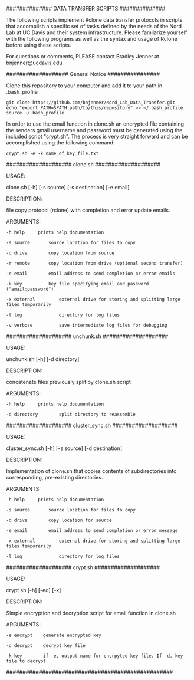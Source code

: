 ############## DATA TRANSFER SCRIPTS ##############

The following scripts implement Rclone data 
transfer protocols in scripts that accomplish
a specific set of tasks defined by the needs of 
the Nord Lab at UC Davis and their system 
infrastructure. Please familarize yourself with the 
following programs as well as the syntax and usage 
of Rclone before using these scripts. 

For questions or comments, PLEASE contact
Bradley Jenner at <bnjenner@ucdavis.edu>

################### General Notice ################

Clone this repository to your computer and add it 
to your path in .bash_profile

    git clone https://github.com/bnjenner/Nord_Lab_Data_Transfer.git
    echo "export PATH=$PATH:path/to/this/repository" >> ~/.bash_profile
    source ~/.bash_profile


In order to use the email function in clone.sh
an encrypted file containing the senders gmail
username and password must be generated using 
the included script "crypt.sh". The process is 
very straight forward and can be accomplished 
using the following command:

    crypt.sh -e -k name_of_key_file.txt

#################### clone.sh  ####################

USAGE:
    
   clone.sh [-h] [-s source] [-s destination] [-e email]

DESCRIPTION:
    
   file copy protocol (rclone) with completion and error update emails.

ARGUMENTS:
    
    -h help		prints help documentation
    
    -s source		source location for files to copy
    
    -d drive		copy location from source
    
    -r remote		copy location from drive (optional second transfer)
    
    -e email		email address to send completion or error emails
    
    -k key          key file specifying email and password ("email:password")     
    
    -x external         external drive for storing and splitting large files temporarily
    
    -l log              directory for log files
    
    -v verbose          save intermediate log files for debugging

#################### unchunk.sh  ####################

USAGE:

   unchunk.sh [-h] [-d directory] 

DESCRIPTION:

   concatenate files previously split by clone.sh script   

ARGUMENTS:

    -h help     prints help documentation
    
    -d directory        split directory to reassemble


#################### cluster_sync.sh  ####################

USAGE:

   cluster_sync.sh [-h] [-s source] [-d destination]

DESCRIPTION:

   Implementation of clone.sh that copies contents of subdirectories into corresponding, pre-existing directories.  

ARGUMENTS:

    -h help     prints help documentation
    
    -s source       source location for files to copy
    
    -d drive        copy location for source
    
    -e email        email address to send completion or error message
    
    -x external         external drive for storing and splitting large files temporarily
    
    -l log              directory for log files 

#################### crypt.sh  ####################

USAGE:

   crypt.sh [-h] [-ed] [-k]

DESCRIPTION:

   Simple encryption and decryption script for email function in clone.sh

ARGUMENTS:

    -e encrypt    generate encrypted key

    -d decrypt    decrypt key file

    -k key        if -e, output name for encrpyted key file. If -d, key file to decrypt


###################################################
